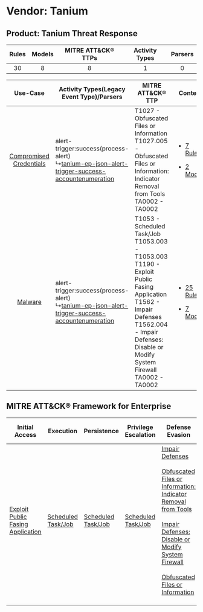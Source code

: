 Vendor: Tanium
==============
Product: Tanium Threat Response
-------------------------------
| Rules | Models | MITRE ATT&CK® TTPs | Activity Types | Parsers |
|:-----:|:------:|:------------------:|:--------------:|:-------:|
|  30   |   8    |         8          |       1        |    0    |

|    Use-Case    | Activity Types(Legacy Event Type)/Parsers    | MITRE ATT&CK® TTP    | Content    |
|:----:| ---- | ---- | ---- |
| [Compromised Credentials](../../../UseCases/uc_compromised_credentials.md) |  alert-trigger:success(process-alert)<br> ↳[tanium-ep-json-alert-trigger-success-accountenumeration](Ps/pC_taniumepjsonalerttriggersuccessaccountenumeration.md)<br> | T1027 - Obfuscated Files or Information<br>T1027.005 - Obfuscated Files or Information: Indicator Removal from Tools<br>TA0002 - TA0002<br>    | [<ul><li>7 Rules</li></ul><ul><li>2 Models</li></ul>](RM/r_m_tanium_tanium_threat_response_Compromised_Credentials.md) |
|    [Malware](../../../UseCases/uc_malware.md)    |  alert-trigger:success(process-alert)<br> ↳[tanium-ep-json-alert-trigger-success-accountenumeration](Ps/pC_taniumepjsonalerttriggersuccessaccountenumeration.md)<br> | T1053 - Scheduled Task/Job<br>T1053.003 - T1053.003<br>T1190 - Exploit Public Fasing Application<br>T1562 - Impair Defenses<br>T1562.004 - Impair Defenses: Disable or Modify System Firewall<br>TA0002 - TA0002<br> | [<ul><li>25 Rules</li></ul><ul><li>7 Models</li></ul>](RM/r_m_tanium_tanium_threat_response_Malware.md)    |

MITRE ATT&CK® Framework for Enterprise
--------------------------------------
| Initial Access                                                                         | Execution                                                               | Persistence                                                             | Privilege Escalation                                                    | Defense Evasion                                                                                                                                                                                                                                                                                                                                                                           | Credential Access | Discovery | Lateral Movement | Collection | Command and Control | Exfiltration | Impact |
| -------------------------------------------------------------------------------------- | ----------------------------------------------------------------------- | ----------------------------------------------------------------------- | ----------------------------------------------------------------------- | ----------------------------------------------------------------------------------------------------------------------------------------------------------------------------------------------------------------------------------------------------------------------------------------------------------------------------------------------------------------------------------------- | ----------------- | --------- | ---------------- | ---------- | ------------------- | ------------ | ------ |
| [Exploit Public Fasing Application](https://attack.mitre.org/techniques/T1190)<br><br> | [Scheduled Task/Job](https://attack.mitre.org/techniques/T1053)<br><br> | [Scheduled Task/Job](https://attack.mitre.org/techniques/T1053)<br><br> | [Scheduled Task/Job](https://attack.mitre.org/techniques/T1053)<br><br> | [Impair Defenses](https://attack.mitre.org/techniques/T1562)<br><br>[Obfuscated Files or Information: Indicator Removal from Tools](https://attack.mitre.org/techniques/T1027/005)<br><br>[Impair Defenses: Disable or Modify System Firewall](https://attack.mitre.org/techniques/T1562/004)<br><br>[Obfuscated Files or Information](https://attack.mitre.org/techniques/T1027)<br><br> |                   |           |                  |            |                     |              |        |
